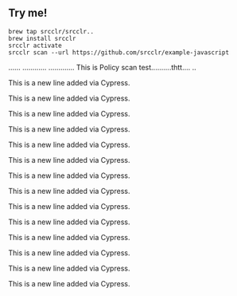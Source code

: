 ## Try me!

```****** Policy Scan ******* ****** Policy Scan ******* 
brew tap srcclr/srcclr..
brew install srcclr
srcclr activate
srcclr scan --url https://github.com/srcclr/example-javascript
```
......
............
.............
This is Policy scan test..........thtt....
..


This is a new line added via Cypress.

This is a new line added via Cypress.

This is a new line added via Cypress.

This is a new line added via Cypress.

This is a new line added via Cypress.

This is a new line added via Cypress.

This is a new line added via Cypress.

This is a new line added via Cypress.

This is a new line added via Cypress.

This is a new line added via Cypress.

This is a new line added via Cypress.

This is a new line added via Cypress.

This is a new line added via Cypress.

This is a new line added via Cypress.